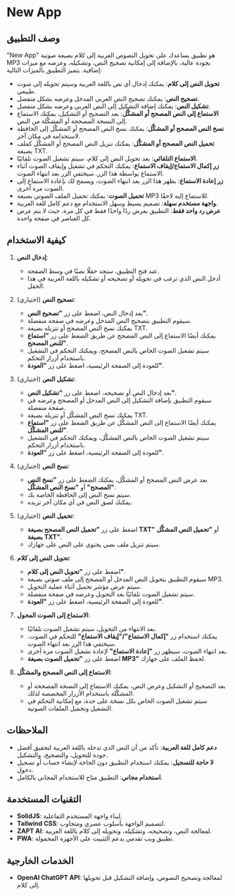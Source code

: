# New App

## وصف التطبيق

"New App" هو تطبيق يساعدك على تحويل النصوص العربية إلى كلام بصيغة صوتية MP3 بجودة عالية، بالإضافة إلى إمكانية تصحيح النص، وتشكيله، وعرضه مع ميزات إضافية. يتميز التطبيق بالميزات التالية:

- **تحويل النص إلى كلام**: يمكنك إدخال أي نص باللغة العربية وسيتم تحويله إلى صوت طبيعي.
- **تصحيح النص**: يمكنك تصحيح النص العربي المدخل وعرضه بشكل منفصل.
- **تشكيل النص**: يمكنك إضافة التشكيل إلى النص العربي وعرضه بشكل منفصل.
- **الاستماع إلى النص المصحح أو المشكَّل**: بعد التصحيح أو التشكيل، يمكنك الاستماع إلى النسخة المصححة أو المشكَّلة من النص.
- **نسخ النص المصحح أو المشكَّل**: يمكنك نسخ النص المصحح أو المشكَّل إلى الحافظة لاستخدامه في مكان آخر.
- **تحميل النص المصحح أو المشكَّل**: يمكنك تنزيل النص المصحح أو المشكَّل كملف بصيغة TXT.
- **الاستماع التلقائي**: بعد تحويل النص إلى كلام، سيتم تشغيل الصوت تلقائيًا.
- **زر إكمال الاستماع/إيقاف الاستماع**: يمكنك التحكم في تشغيل وإيقاف الصوت أثناء الاستماع بواسطة هذا الزر. سيختفي الزر بعد انتهاء الصوت.
- **زر إعادة الاستماع**: يظهر هذا الزر بعد انتهاء الصوت، ويسمح لك بإعادة الاستماع إلى الصوت مرة أخرى.
- **تحميل الصوت**: يمكنك تحميل الملف الصوتي بصيغة MP3 للاستماع إليه لاحقًا.
- **واجهة مستخدم سهلة**: تصميم بسيط وسهل الاستخدام مع دعم كامل للغة العربية.
- **عرض رد واحد فقط**: التطبيق يعرض ردًا واحدًا فقط في كل مرة، حيث لا يتم عرض كل العناصر في صفحة واحدة.

## كيفية الاستخدام

1. **إدخال النص**:
   - عند فتح التطبيق، ستجد حقلًا نصيًا في وسط الصفحة.
   - أدخل النص الذي ترغب في تحويله أو تصحيحه أو تشكيله باللغة العربية في هذا الحقل.

2. **تصحيح النص** (اختياري):
   - بعد إدخال النص، اضغط على زر **"تصحيح النص"**.
   - سيقوم التطبيق بتصحيح النص المدخل وعرضه في صفحة منفصلة.
   - يمكنك نسخ النص المصحح أو تنزيله بصيغة TXT.
   - يمكنك أيضًا الاستماع إلى النص المصحح عن طريق الضغط على زر **"استماع للنص المصحح"**.
   - سيتم تشغيل الصوت الخاص بالنص المصحح، ويمكنك التحكم في التشغيل باستخدام أزرار التحكم.
   - للعودة إلى الصفحة الرئيسية، اضغط على زر **"العودة"**.

3. **تشكيل النص** (اختياري):
   - بعد إدخال النص أو تصحيحه، اضغط على زر **"تشكيل النص"**.
   - سيقوم التطبيق بإضافة التشكيل إلى النص المدخل أو المصحح وعرضه في صفحة منفصلة.
   - يمكنك نسخ النص المشكَّل أو تنزيله بصيغة TXT.
   - يمكنك أيضًا الاستماع إلى النص المشكَّل عن طريق الضغط على زر **"استماع للنص المشكَّل"**.
   - سيتم تشغيل الصوت الخاص بالنص المشكَّل، ويمكنك التحكم في التشغيل باستخدام أزرار التحكم.
   - للعودة إلى الصفحة الرئيسية، اضغط على زر **"العودة"**.

4. **نسخ النص** (اختياري):
   - بعد عرض النص المصحح أو المشكَّل، يمكنك الضغط على زر **"نسخ النص المصحح"** أو **"نسخ النص المشكَّل"**.
   - سيتم نسخ النص إلى الحافظة الخاصة بك.
   - يمكنك لصق النص في أي مكان آخر تريده.

5. **تحميل النص** (اختياري):
   - اضغط على زر **"تحميل النص المصحح بصيغة TXT"** أو **"تحميل النص المشكَّل بصيغة TXT"**.
   - سيتم تنزيل ملف نصي يحتوي على النص على جهازك.

6. **تحويل النص إلى كلام**:
   - اضغط على زر **"تحويل النص إلى كلام"**.
   - سيقوم التطبيق بتحويل النص المدخل أو المصحح إلى ملف صوتي بصيغة MP3.
   - سيتم عرض مؤشر تحميل أثناء عملية التحويل.
   - سيتم تشغيل الصوت تلقائيًا بعد التحويل وعرضه في صفحة منفصلة.
   - للعودة إلى الصفحة الرئيسية، اضغط على زر **"العودة"**.

7. **الاستماع إلى الصوت المحول**:
   - بعد الانتهاء من التحويل، سيتم تشغيل الصوت تلقائيًا.
   - يمكنك استخدام زر **"إكمال الاستماع"/"إيقاف الاستماع"** للتحكم في الصوت. سيختفي هذا الزر بعد انتهاء الصوت.
   - بعد انتهاء الصوت، سيظهر زر **"إعادة الاستماع"** لإعادة تشغيل الصوت مرة أخرى.
   - اضغط على زر **"تحميل الصوت بصيغة MP3"** لحفظ الملف على جهازك.

8. **الاستماع إلى النص المصحح والمشكَّل**:
   - بعد التصحيح أو التشكيل وعرض النص، يمكنك الاستماع إلى النسخة المصححة أو المشكَّلة باستخدام الأزرار المخصصة لذلك.
   - سيتم تشغيل الصوت الخاص بكل نسخة على حدة، مع إمكانية التحكم في التشغيل وتحميل الملفات الصوتية.

## الملاحظات

- **دعم كامل للغة العربية**: تأكد من أن النص الذي تدخله باللغة العربية لتحقيق أفضل جودة للتحويل، والتصحيح، والتشكيل.
- **لا حاجة للتسجيل**: يمكنك استخدام التطبيق دون الحاجة لإنشاء حساب أو تسجيل دخول.
- **استخدام مجاني**: التطبيق متاح للاستخدام المجاني بالكامل.

## التقنيات المستخدمة

- **SolidJS**: لبناء واجهة المستخدم التفاعلية.
- **Tailwind CSS**: لتصميم الواجهة بأسلوب عصري ومتجاوب.
- **ZAPT AI**: لمعالجة النص، وتصحيحه، وتشكيله، وتحويله إلى كلام باللغة العربية.
- **PWA**: تطبيق ويب تقدمي يدعم التثبيت على الأجهزة المحمولة.

## الخدمات الخارجية

- **OpenAI ChatGPT API**: لمعالجة وتصحيح النصوص، وإضافة التشكيل قبل تحويلها إلى كلام.
